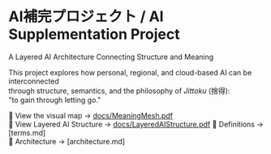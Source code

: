 # AI補完プロジェクト / AI Supplementation Project  
A Layered AI Architecture Connecting Structure and Meaning

This project explores how personal, regional, and cloud-based AI can be interconnected  
through structure, semantics, and the philosophy of *Jittoku* (捨得):  
"to gain through letting go."

📄 View the visual map → [docs/MeaningMesh.pdf](./docs/MeaningMesh.pdf)  
📄 View Layered AI Structure → [docs/LayeredAIStructure.pdf](./docs/LayeredAIStructure.pdf)
📘 Definitions → [terms.md]  
🧠 Architecture → [architecture.md]  
